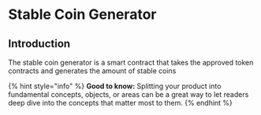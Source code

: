 # Stable Coin Generator

## Introduction

The stable coin generator is a smart contract that takes the approved token contracts and generates the amount of stable coins





{% hint style="info" %}
**Good to know:** Splitting your product into fundamental concepts, objects, or areas can be a great way to let readers deep dive into the concepts that matter most to them.
{% endhint %}
